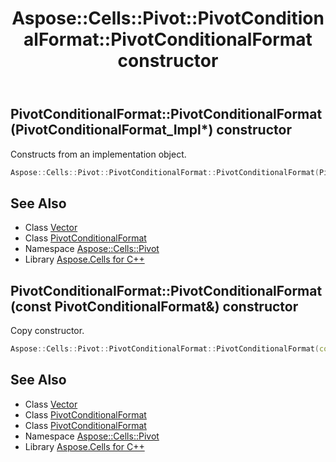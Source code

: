 ﻿---
title: Aspose::Cells::Pivot::PivotConditionalFormat::PivotConditionalFormat constructor
linktitle: PivotConditionalFormat
second_title: Aspose.Cells for C++ API Reference
description: 'Aspose::Cells::Pivot::PivotConditionalFormat::PivotConditionalFormat constructor. Constructs from an implementation object in C++.'
type: docs
weight: 100
url: /cpp/aspose.cells.pivot/pivotconditionalformat/pivotconditionalformat/
---
## PivotConditionalFormat::PivotConditionalFormat(PivotConditionalFormat_Impl*) constructor


Constructs from an implementation object.

```cpp
Aspose::Cells::Pivot::PivotConditionalFormat::PivotConditionalFormat(PivotConditionalFormat_Impl *impl)
```

## See Also

* Class [Vector](../../../aspose.cells/vector/)
* Class [PivotConditionalFormat](../)
* Namespace [Aspose::Cells::Pivot](../../)
* Library [Aspose.Cells for C++](../../../)
## PivotConditionalFormat::PivotConditionalFormat(const PivotConditionalFormat\&) constructor


Copy constructor.

```cpp
Aspose::Cells::Pivot::PivotConditionalFormat::PivotConditionalFormat(const PivotConditionalFormat &src)
```

## See Also

* Class [Vector](../../../aspose.cells/vector/)
* Class [PivotConditionalFormat](../)
* Class [PivotConditionalFormat](../)
* Namespace [Aspose::Cells::Pivot](../../)
* Library [Aspose.Cells for C++](../../../)
